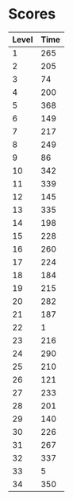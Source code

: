# Scores
| Level | Time |
|-------|------|
|1      |265   |
|2      |205   |
|3      |74    |
|4      |200   |
|5      |368   |
|6      |149   |
|7      |217   |
|8      |249   |
|9      |86    |
|10     |342   |
|11     |339   |
|12     |145   |
|13     |335   |
|14     |198   |
|15     |228   |
|16     |260   |
|17     |224   |
|18     |184   |
|19     |215   |
|20     |282   |
|21     |187   |
|22     |1     |
|23     |216   |
|24     |290   |
|25     |210   |
|26     |121   |
|27     |233   |
|28     |201   |
|29     |140   |
|30     |226   |
|31     |267   |
|32     |337   |
|33     |5     |
|34     |350   |
